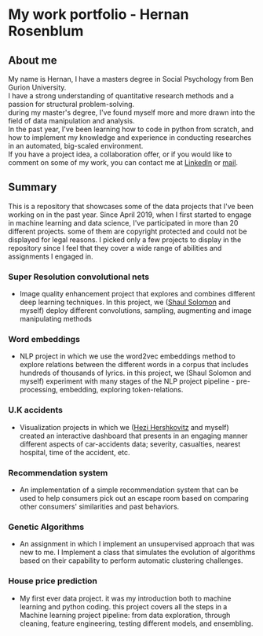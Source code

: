 # My work portfolio - Hernan Rosenblum

## About me
 My name is Hernan, I have a masters degree in Social Psychology from Ben Gurion University. <br>
 I have a strong understanding of quantitative research methods and a passion for structural problem-solving.<br>
 during my master's degree, I've found myself more and more drawn into the field of data manipulation and analysis.<br>
 In the past year, I've been learning how to code in python from scratch, and how to implement my knowledge and experience in conducting researches in an automated, big-scaled environment.<br>
If you have a project idea, a collaboration offer, or if you would like to comment on some of my work, you can contact me at [LinkedIn](https://www.linkedin.com/in/hernan-rosenblum-719516163/) or [mail](hernan.rosenblum89@gmail.com).

## Summary
This is a repository that showcases some of the data projects that I've been working on in the past year.
Since April 2019, when I first started to engage in machine learning and data science, I've participated in more than 20 different projects. some of them are copyright protected and could not be displayed for legal reasons.
I picked only a few projects to display in the repository since I feel that they cover a wide range of abilities and assignments I engaged in. 

### Super Resolution convolutional nets 
- Image quality enhancement project that explores and combines different deep learning techniques. In this project, we ([Shaul Solomon](https://github.com/ShaulSolomon) and myself) deploy different convolutions, sampling, augmenting and image manipulating methods 

### Word embeddings
- NLP project in which we use the word2vec embeddings method to explore relations between the different words in a corpus that includes hundreds of thousands of lyrics. in this project, we (Shaul Solomon and myself) experiment with many stages of the NLP project pipeline - pre-processing, embedding, exploring token-relations.

### U.K accidents
 - Visualization projects in which we ([Hezi Hershkovitz](https://github.com/hershkoy) and myself) created an interactive dashboard that presents in an engaging manner different aspects of car-accidents data; severity, casualties, nearest hospital, time of the accident, etc.

### Recommendation system
- An implementation of a simple recommendation system that can be used to help consumers pick out an escape room based on comparing other consumers' similarities and past behaviors.

### Genetic Algorithms
- An assignment in which I implement an unsupervised approach that was new to me. I Implement a class that simulates the evolution of algorithms based on their capability to perform automatic clustering challenges.

### House price prediction
- My first ever data project. it was my introduction both to machine learning and python coding. this project covers all the steps in a Machine learning project pipeline: from data exploration, through cleaning, feature engineering, testing different models, and ensembling.
